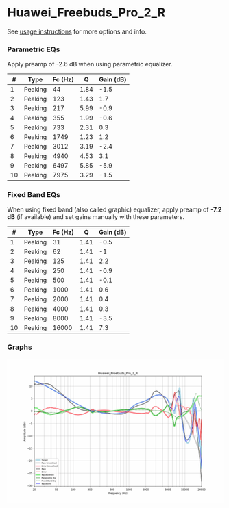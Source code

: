 # Huawei_Freebuds_Pro_2_R
See [usage instructions](https://github.com/jaakkopasanen/AutoEq#usage) for more options and info.

### Parametric EQs
Apply preamp of -2.6 dB when using parametric equalizer.

|   # | Type    |   Fc (Hz) |    Q |   Gain (dB) |
|-----|---------|-----------|------|-------------|
|   1 | Peaking |        44 | 1.84 |        -1.5 |
|   2 | Peaking |       123 | 1.43 |         1.7 |
|   3 | Peaking |       217 | 5.99 |        -0.9 |
|   4 | Peaking |       355 | 1.99 |        -0.6 |
|   5 | Peaking |       733 | 2.31 |         0.3 |
|   6 | Peaking |      1749 | 1.23 |         1.2 |
|   7 | Peaking |      3012 | 3.19 |        -2.4 |
|   8 | Peaking |      4940 | 4.53 |         3.1 |
|   9 | Peaking |      6497 | 5.85 |        -5.9 |
|  10 | Peaking |      7975 | 3.29 |        -1.5 |

### Fixed Band EQs
When using fixed band (also called graphic) equalizer, apply preamp of **-7.2 dB** (if available) and set gains manually with these parameters.

|   # | Type    |   Fc (Hz) |    Q |   Gain (dB) |
|-----|---------|-----------|------|-------------|
|   1 | Peaking |        31 | 1.41 |        -0.5 |
|   2 | Peaking |        62 | 1.41 |        -1   |
|   3 | Peaking |       125 | 1.41 |         2.2 |
|   4 | Peaking |       250 | 1.41 |        -0.9 |
|   5 | Peaking |       500 | 1.41 |        -0.1 |
|   6 | Peaking |      1000 | 1.41 |         0.6 |
|   7 | Peaking |      2000 | 1.41 |         0.4 |
|   8 | Peaking |      4000 | 1.41 |         0.3 |
|   9 | Peaking |      8000 | 1.41 |        -3.5 |
|  10 | Peaking |     16000 | 1.41 |         7.3 |

### Graphs
![](./Huawei_Freebuds_Pro_2_R.png)
